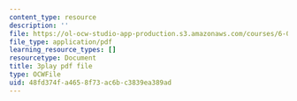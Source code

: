 ```yaml
---
content_type: resource
description: ''
file: https://ol-ocw-studio-app-production.s3.amazonaws.com/courses/6-0001-introduction-to-computer-science-and-programming-in-python-fall-2016/48fd374fa4658f73ac6bc3839ea389ad_5McjE8e5gIg.pdf
file_type: application/pdf
learning_resource_types: []
resourcetype: Document
title: 3play pdf file
type: OCWFile
uid: 48fd374f-a465-8f73-ac6b-c3839ea389ad
---
```

